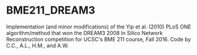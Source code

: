 # BME211_DREAM3

Implementation (and minor modifications) of the Yip et al. (2010) PLoS ONE algorithm/method that won the DREAM3 2008 In Silico Network Reconstruction competition for UCSC's BME 211 course, Fall 2016.
Code by C.C., A.L., H.M., and A.W.

